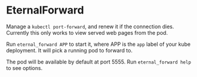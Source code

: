 # EternalForward

Manage a `kubectl port-forward`, and renew it if the connection dies. Currently this only works to view served web pages from the pod.

Run `eternal_forward APP` to start it, where APP is the `app` label of your kube deployment. It will pick a running pod to forward to.

The pod will be available by default at port 5555. Run `eternal_forward help` to see options.
